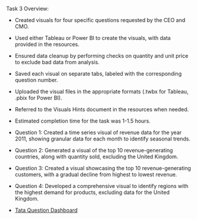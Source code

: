 Task 3 Overview: 

- Created visuals for four specific questions requested by the CEO and CMO.
- Used either Tableau or Power BI to create the visuals, with data provided in the resources.
- Ensured data cleanup by performing checks on quantity and unit price to exclude bad data from analysis.
- Saved each visual on separate tabs, labeled with the corresponding question number.
- Uploaded the visual files in the appropriate formats (.twbx for Tableau, .pbix for Power BI).
- Referred to the Visuals Hints document in the resources when needed.
- Estimated completion time for the task was 1-1.5 hours.
- Question 1: Created a time series visual of revenue data for the year 2011, showing granular data for each month to identify seasonal trends.
- Question 2: Generated a visual of the top 10 revenue-generating countries, along with quantity sold, excluding the United Kingdom.
- Question 3: Created a visual showcasing the top 10 revenue-generating customers, with a gradual decline from highest to lowest revenue.
- Question 4: Developed a comprehensive visual to identify regions with the highest demand for products, excluding data for the United Kingdom.

- [Tata Question Dashboard](https://app.powerbi.com/groups/me/reports/099e2ca1-638d-4bec-be51-2cf500b1d800/ReportSection?experience=power-bi)

